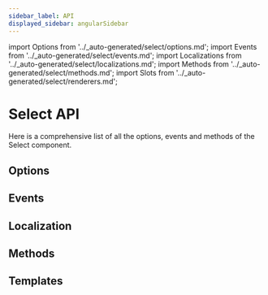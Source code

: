 ```yaml
---
sidebar_label: API
displayed_sidebar: angularSidebar
---
```


import Options from '../\_auto-generated/select/options.md';
import Events from '../\_auto-generated/select/events.md';
import Localizations from '../\_auto-generated/select/localizations.md';
import Methods from '../\_auto-generated/select/methods.md';
import Slots from '../\_auto-generated/select/renderers.md';

# Select API

Here is a comprehensive list of all the options, events and methods of the Select component.

<div className="option-list">

## Options

<Options />

## Events

<Events />

## Localization

<Localizations />

## Methods

<Methods />


<div className="option-list-templates">

## Templates

<Slots />

</div>
</div>
